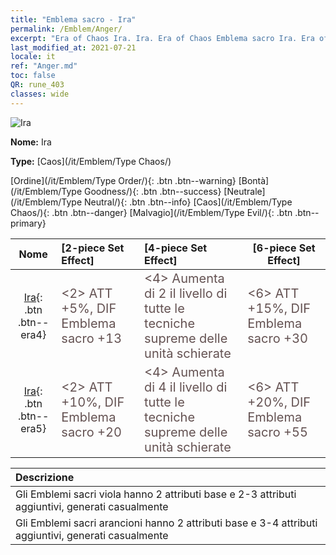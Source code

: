 ```yaml
---
title: "Emblema sacro - Ira"
permalink: /Emblem/Anger/
excerpt: "Era of Chaos Ira. Ira. Era of Chaos Emblema sacro Ira. Era of Chaos Caos Ira"
last_modified_at: 2021-07-21
locale: it
ref: "Anger.md"
toc: false
QR: rune_403
classes: wide
---
```


  ![Ira](/images/r/rune_icon_403.png)

 **Nome:** Ira

 **Type:** [Caos](/it/Emblem/Type Chaos/)

  [Ordine](/it/Emblem/Type Order/){: .btn .btn--warning}   [Bontà](/it/Emblem/Type Goodness/){: .btn .btn--success}   [Neutrale](/it/Emblem/Type Neutral/){: .btn .btn--info}   [Caos](/it/Emblem/Type Chaos/){: .btn .btn--danger}   [Malvagio](/it/Emblem/Type Evil/){: .btn .btn--primary} 

  |  Nome    | [2-piece Set Effect] | [4-piece Set Effect] | [6-piece Set Effect]  | 
  |:-----------------------:|:-------------------|:-----------------|----------------| 
  | [Ira](/it/Emblem/Anger/){: .btn .btn--era4} | <span style="color: #645252;font-size:20px">&lt;2&gt; ATT +5%, DIF Emblema sacro +13</span> | <span style="color: #645252;font-size:20px">&lt;4&gt; Aumenta di 2 il livello di tutte le tecniche supreme delle unità schierate</span> | <span style="color: #645252;font-size:20px">&lt;6&gt; ATT +15%, DIF Emblema sacro +30</span> | 
  | [Ira](/it/Emblem/Anger/){: .btn .btn--era5} | <span style="color: #645252;font-size:20px">&lt;2&gt; ATT +10%, DIF Emblema sacro +20</span> | <span style="color: #645252;font-size:20px">&lt;4&gt; Aumenta di 4 il livello di tutte le tecniche supreme delle unità schierate</span> | <span style="color: #645252;font-size:20px">&lt;6&gt; ATT +20%, DIF Emblema sacro +55</span> | 

  |         Descrizione            | 
  |:-------------------------------|
  | Gli Emblemi sacri viola hanno 2 attributi base e 2-3 attributi aggiuntivi, generati casualmente |
  | Gli Emblemi sacri arancioni hanno 2 attributi base e 3-4 attributi aggiuntivi, generati casualmente |
